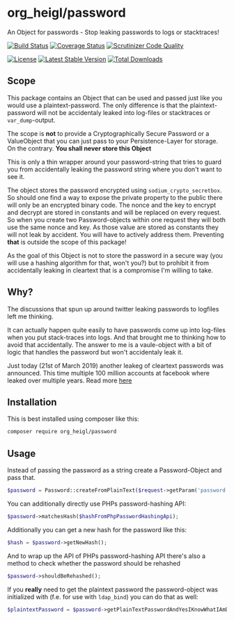 # org_heigl/password

An Object for passwords - Stop leaking passwords to logs or stacktraces!

[![Build Status](https://travis-ci.org/heiglandreas/password.svg?branch=master)](https://travis-ci.org/heiglandreas/password)
[![Coverage Status](https://coveralls.io/repos/github/heiglandreas/password/badge.svg)](https://coveralls.io/github/heiglandreas/password)
[![Scrutinizer Code Quality](https://scrutinizer-ci.com/g/heiglandreas/password/badges/quality-score.png?b=master)](https://scrutinizer-ci.com/g/heiglandreas/password/?branch=master)

[![License](https://poser.pugx.org/org_heigl/password/license)](https://packagist.org/packages/org_heigl/password)
[![Latest Stable Version](https://poser.pugx.org/org_heigl/password/v/stable)](https://packagist.org/packages/org_heigl/password)
[![Total Downloads](https://poser.pugx.org/org_heigl/password/downloads)](https://packagist.org/packages/org_heigl/password)


## Scope

This package contains an Object that can be used and passed just like you would
use a plaintext-password. The only difference is that the plaintext-password will not
be accidentaly leaked into log-files or stacktraces or `var_dump`-output.

The scope is **not** to provide a Cryptographically Secure Password or a ValueObject
that you can just pass to your Persistence-Layer for storage. On the contrary. **You shall
never store this Object**

This is only a thin wrapper around your password-string that tries to guard you from
accidentally leaking the password string where you don't want to see it.

The object stores the password encrypted using `sodium_crypto_secretbox`. So should one
find a way to expose the private property to the public there will only be an encrypted
binary code. The nonce and the key to encrypt and decrypt are stored in constants and
will be replaced on every request. So when you create two Password-objects within one
request they will both use the same nonce and key. As those value are stored as constants
they will not leak by accident. You will have to actively address them. Preventing **that**
is outside the scope of this package!

As the goal of this Object is not to store the password in a secure way (you will
use a hashing algorithm for that, won't you?) but to prohibit it from accidentally
leaking in cleartext that is a compromise I'm willing to take.

## Why?

The discussions that spun up around twitter leaking passwords to logfiles left me thinking.

It can actually happen quite easily to have passwords come up into log-files when
you put stack-traces into logs. And that brought me to thinking how to avoid that
accidentally. The answer to me is a vaule-object with a bit of logic that handles the password but
won't accidentaly leak it.

Just today (21st of March 2019) another leakeg of cleartext passwords was 
announced. This time multiple 100 million accounts at facebook where leaked over multiple years.
Read more [here](https://techcrunch.com/2019/03/21/facebook-plaintext-passwords/)

## Installation

This is best installed using composer like this:

```bash
composer require org_heigl/password
```

## Usage

Instead of passing the password as a string create a Password-Object and pass that.

```php
$password = Password::createFromPlainText($request->getParam('password'));
```

You can additionally directly use PHPs password-hashing API:

```php
$password->matchesHash($hashFromPhpPasswordHashingApi);
```

Additionally you can get a new hash for the password like this:

```php
$hash = $password->getNewHash();
```

And to wrap up the API of PHPs password-hashing API there's also a method to check
whether the password should be rehashed

```php
$password->shouldBeRehashed();
```

If you **really** need to get the plaintext password the password-object was initialized with
(f.e. for use with ```ldap_bind```) you can do that as well:

```php
$plaintextPassword = $password->getPlainTextPasswordAndYesIKnowWhatIAmDoingHere();
```


